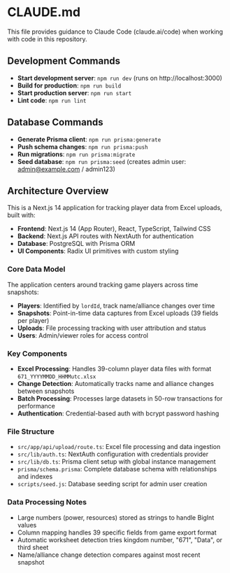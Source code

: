# CLAUDE.md

This file provides guidance to Claude Code (claude.ai/code) when working with code in this repository.

## Development Commands

- **Start development server**: `npm run dev` (runs on http://localhost:3000)
- **Build for production**: `npm run build`
- **Start production server**: `npm run start`
- **Lint code**: `npm run lint`

## Database Commands

- **Generate Prisma client**: `npm run prisma:generate`
- **Push schema changes**: `npm run prisma:push`
- **Run migrations**: `npm run prisma:migrate`
- **Seed database**: `npm run prisma:seed` (creates admin user: admin@example.com / admin123)

## Architecture Overview

This is a Next.js 14 application for tracking player data from Excel uploads, built with:

- **Frontend**: Next.js 14 (App Router), React, TypeScript, Tailwind CSS
- **Backend**: Next.js API routes with NextAuth for authentication
- **Database**: PostgreSQL with Prisma ORM
- **UI Components**: Radix UI primitives with custom styling

### Core Data Model

The application centers around tracking game players across time snapshots:

- **Players**: Identified by `lordId`, track name/alliance changes over time
- **Snapshots**: Point-in-time data captures from Excel uploads (39 fields per player)
- **Uploads**: File processing tracking with user attribution and status
- **Users**: Admin/viewer roles for access control

### Key Components

- **Excel Processing**: Handles 39-column player data files with format `671_YYYYMMDD_HHMMutc.xlsx`
- **Change Detection**: Automatically tracks name and alliance changes between snapshots
- **Batch Processing**: Processes large datasets in 50-row transactions for performance
- **Authentication**: Credential-based auth with bcrypt password hashing

### File Structure

- `src/app/api/upload/route.ts`: Excel file processing and data ingestion
- `src/lib/auth.ts`: NextAuth configuration with credentials provider
- `src/lib/db.ts`: Prisma client setup with global instance management
- `prisma/schema.prisma`: Complete database schema with relationships and indexes
- `scripts/seed.js`: Database seeding script for admin user creation

### Data Processing Notes

- Large numbers (power, resources) stored as strings to handle BigInt values
- Column mapping handles 39 specific fields from game export format
- Automatic worksheet detection tries kingdom number, "671", "Data", or third sheet
- Name/alliance change detection compares against most recent snapshot